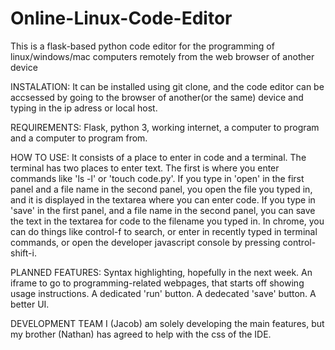 # Online-Linux-Code-Editor
This is a flask-based python code editor for the programming of linux/windows/mac computers remotely from the web browser of another device

INSTALATION:
It can be installed using git clone, and the code editor can be accsessed by going to the browser of another(or the same) device and typing in the ip adress or local host.

REQUIREMENTS: Flask, python 3, working internet, a computer to program and a computer to program from.

HOW TO USE:
It consists of a place to enter in code and a terminal. The terminal has two places to enter text. The first is where you enter commands like 'ls -l' or 'touch code.py'. 
If you type in 'open' in the first panel and a file name in the second panel, you open the file you typed in, and it is displayed in the textarea where you can enter code. 
If you type in 'save' in the first panel, and a file name in the second panel, you can save the text in the textarea for code to the filename you typed in. 
In chrome, you can do things like control-f to search, or enter in recently typed in terminal commands, or open the developer javascript console by pressing control-shift-i.

PLANNED FEATURES:
Syntax highlighting, hopefully in the next week.
An iframe to go to programming-related webpages, that starts off showing usage instructions.
A dedicated 'run' button.
A dedecated 'save' button.
A better UI.

DEVELOPMENT TEAM
I (Jacob) am solely developing the main features, but my brother (Nathan) has agreed to help with the css of the IDE.

